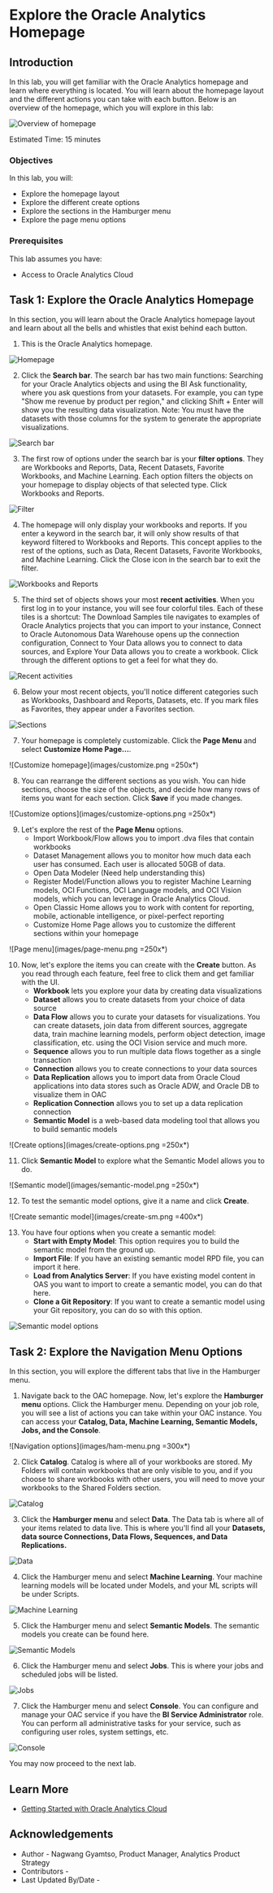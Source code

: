 # Explore the Oracle Analytics Homepage

## Introduction

In this lab, you will get familiar with the Oracle Analytics homepage and learn where everything is located. You will learn about the homepage layout and the different actions you can take with each button. Below is an overview of the homepage, which you will explore in this lab:

  ![Overview of homepage](images/homepage-overview.png)

Estimated Time: 15 minutes

### Objectives

In this lab, you will:
* Explore the homepage layout
* Explore the different create options
* Explore the sections in the Hamburger menu
* Explore the page menu options

### Prerequisites

This lab assumes you have:
* Access to Oracle Analytics Cloud

## Task 1: Explore the Oracle Analytics Homepage
In this section, you will learn about the Oracle Analytics homepage layout and learn about all the bells and whistles that exist behind each button.

1. This is the Oracle Analytics homepage.

  ![Homepage](images/homepage.png)

2. Click the **Search bar**. The search bar has two main functions: Searching for your Oracle Analytics objects and using the BI Ask functionality, where you ask questions from your datasets. For example, you can type "Show me revenue by product per region," and clicking Shift + Enter will show you the resulting data visualization. Note: You must have the datasets with those columns for the system to generate the appropriate visualizations.

  ![Search bar](images/search-bar.png)

3. The first row of options under the search bar is your **filter options**. They are Workbooks and Reports, Data, Recent Datasets, Favorite Workbooks, and Machine Learning. Each option filters the objects on your homepage to display objects of that selected type. Click Workbooks and Reports.

  ![Filter](images/filters.png)

4. The homepage will only display your workbooks and reports. If you enter a keyword in the search bar, it will only show results of that keyword filtered to Workbooks and Reports. This concept applies to the rest of the options, such as Data, Recent Datasets, Favorite Workbooks, and Machine Learning. Click the Close icon in the search bar to exit the filter.

  ![Workbooks and Reports](images/wb-reports.png)

5. The third set of objects shows your most **recent activities**. When you first log in to your instance, you will see four colorful tiles. Each of these tiles is a shortcut: The Download Samples tile navigates to examples of Oracle Analytics projects that you can import to your instance, Connect to Oracle Autonomous Data Warehouse opens up the connection configuration, Connect to Your Data allows you to connect to data sources, and Explore Your Data allows you to create a workbook. Click through the different options to get a feel for what they do.

  ![Recent activities](images/recent.png)

6. Below your most recent objects, you'll notice different categories such as Workbooks, Dashboard and Reports, Datasets, etc. If you mark files as Favorites, they appear under a Favorites section.

  ![Sections](images/sections.png)

7. Your homepage is completely customizable. Click the **Page Menu** and select **Customize Home Page...**.

  ![Customize homepage](images/customize.png =250x*)

8. You can rearrange the different sections as you wish. You can hide sections, choose the size of the objects, and decide how many rows of items you want for each section. Click **Save** if you made changes.

  ![Customize options](images/customize-options.png =250x*)

9. Let's explore the rest of the **Page Menu** options.
    * Import Workbook/Flow allows you to import .dva files that contain workbooks
    * Dataset Management allows you to monitor how much data each user has consumed. Each user is allocated 50GB of data.
    * Open Data Modeler (Need help understanding this)
    * Register Model/Function allows you to register Machine Learning models, OCI Functions, OCI Language models, and OCI Vision models, which you can leverage in Oracle Analytics Cloud.
    * Open Classic Home allows you to work with content for reporting, mobile, actionable intelligence, or pixel-perfect reporting
    * Customize Home Page allows you to customize the different sections within your homepage

  ![Page menu](images/page-menu.png =250x*)

10. Now, let's explore the items you can create with the **Create** button. As you read through each feature, feel free to click them and get familiar with the UI.
    * **Workbook** lets you explore your data by creating data visualizations
    * **Dataset** allows you to create datasets from your choice of data source
    * **Data Flow** allows you to curate your datasets for visualizations. You can create datasets, join data from different sources, aggregate data, train machine learning models, perform object detection, image classification, etc. using the OCI Vision service and much more.
    * **Sequence** allows you to run multiple data flows together as a single transaction
    * **Connection** allows you to create connections to your data sources
    * **Data Replication** allows you to import data from Oracle Cloud applications into data stores such as Oracle ADW, and Oracle DB to visualize them in OAC
    * **Replication Connection** allows you to set up a data replication connection
    * **Semantic Model** is a web-based data modeling tool that allows you to build semantic models

  ![Create options](images/create-options.png =250x*)

11. Click **Semantic Model** to explore what the Semantic Model allows you to do.

  ![Semantic model](images/semantic-model.png =250x*)

12. To test the semantic model options, give it a name and click **Create**.

  ![Create semantic model](images/create-sm.png =400x*)

13. You have four options when you create a semantic model:
    * **Start with Empty Model**: This option requires you to build the semantic model from the ground up.
    * **Import File**: If you have an existing semantic model RPD file, you can import it here.
    * **Load from Analytics Server**: If you have existing model content in OAS you want to import to create a semantic model, you can do that here.
    * **Clone a Git Repository**: If you want to create a semantic model using your Git repository, you can do so with this option.

  ![Semantic model options](images/sm-options.png)


## Task 2: Explore the Navigation Menu Options
In this section, you will explore the different tabs that live in the Hamburger menu.

1. Navigate back to the OAC homepage. Now, let's explore the **Hamburger menu** options. Click the Hamburger menu. Depending on your job role, you will see a list of actions you can take within your OAC instance. You can access your **Catalog, Data, Machine Learning, Semantic Models, Jobs, and the Console**.

  ![Navigation options](images/ham-menu.png =300x*)

2. Click **Catalog**. Catalog is where all of your workbooks are stored. My Folders will contain workbooks that are only visible to you, and if you choose to share workbooks with other users, you will need to move your workbooks to the Shared Folders section.

  ![Catalog](images/catalog.png)

3. Click the **Hamburger menu** and select **Data**. The Data tab is where all of your items related to data live. This is where you'll find all your **Datasets, data source Connections, Data Flows, Sequences, and Data Replications.**

  ![Data](images/data.png)

4. Click the Hamburger menu and select **Machine Learning**. Your machine learning models will be located under Models, and your ML scripts will be under Scripts.

  ![Machine Learning](images/ml.png)

5. Click the Hamburger menu and select **Semantic Models**. The semantic models you create can be found here.

  ![Semantic Models](images/semantic-models.png)

6. Click the Hamburger menu and select **Jobs**. This is where your jobs and scheduled jobs will be listed.

  ![Jobs](images/jobs.png)

7. Click the Hamburger menu and select **Console**. You can configure and manage your OAC service if you have the **BI Service Administrator** role. You can perform all administrative tasks for your service, such as configuring user roles, system settings, etc.

  ![Console](images/console.png)

You may now proceed to the next lab.

## Learn More
* [Getting Started with Oracle Analytics Cloud](https://docs.oracle.com/en/cloud/paas/analytics-cloud/acsgs/what-is-oracle-analytics-cloud.html#GUID-E68C8A55-1342-43BB-93BC-CA24E353D873)

## Acknowledgements
* Author - Nagwang Gyamtso, Product Manager, Analytics Product Strategy
* Contributors -
* Last Updated By/Date -
